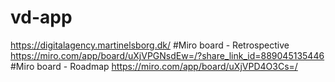 # vd-app
https://digitalagency.martinelsborg.dk/
#Miro board - Retrospective
https://miro.com/app/board/uXjVPGNsdEw=/?share_link_id=889045135446
#Miro board - Roadmap
https://miro.com/app/board/uXjVPD4O3Cs=/
